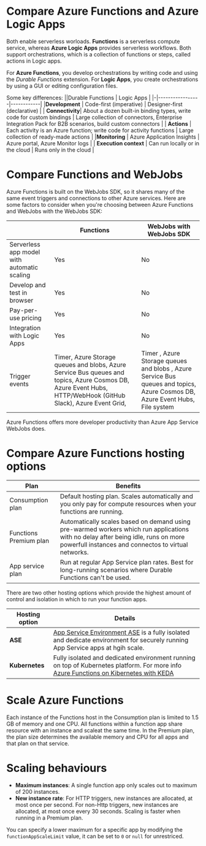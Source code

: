 # Compare Azure Functions and Azure Logic Apps
Both enable serverless worloads. **Functions** is a serverless compute service, whereas **Azure Logic Apps** provides serverless workflows. Both support orchestrations, which is a collection of functions or steps, called actions in Logic apps.

For **Azure Functions**, you develop orchestrations by writing code and using the *Durable Functions* extension. For **Logic Apps**, you create orchestrations by using a GUI or editing configuration files.

Some key differences:
||Durable Functions | Logic Apps |
|-|-----------------|------------|
|**Development** | Code-first (imperative) | Designer-first (declarative) |
| **Connectivity**| About a dozen built-in binding types, write code for custom bindings | Large collection of connectors, Enterprise Integration Pack for B2B scenarios, build custom connectors |
| **Actions** | Each activity is an Azure function; write code for activity functions | Large collection of ready-made actions |
|**Monitoring** | Azure Application Insights | Azure portal, Azure Monitor logs |
| **Execution context** | Can run locally or in the cloud | Runs only in the cloud |

# Compare Functions and WebJobs
Azure Functions is built on the WebJobs SDK, so it shares many of the same event triggers and connections to other Azure services. Here are some factors to consider when you're choosing between Azure Functions and WebJobs with the WebJobs SDK:

||	Functions |	WebJobs with WebJobs SDK|
|-|-----------|-------------------------|
Serverless app model with automatic scaling	|Yes	|No
Develop and test in browser	|Yes|	No
Pay-per-use pricing	|Yes	|No
Integration with Logic Apps	|Yes	|No
Trigger events | Timer, Azure Storage queues and blobs, Azure Service Bus queues and topics, Azure Cosmos DB, Azure Event Hubs, HTTP/WebHook (GitHub Slack), Azure Event Grid, | Timer , Azure Storage queues and blobs , Azure Service Bus queues and topics, Azure Cosmos DB, Azure Event Hubs, File system

Azure Functions offers more developer productivity than Azure App Service WebJobs does.
# Compare Azure Functions hosting options
|Plan | Benefits |
|-----|---------|
Consumption plan | Default hosting plan. Scales automatically and you only pay for compute resources when your functions are running. 
Functions Premium plan |Automatically scales based on demand using pre-warmed workers which run applications with no delay after being idle, runs on more powerfull instances and connectos to virtual networks.
App service plan | Run at regular App Service plan rates. Best for long-running scenarios where Durable Functions can't be used.

There are two other hosting options which provide the highest amount of control and isolation in which to run your function apps.

|Hosting option | Details |
|---------------|---------|
**ASE** | [App Service Environment ASE](https://docs.microsoft.com/en-us/azure/app-service/environment/intro) is a fully isolated and dedicate environment for securely running App Service apps at hgih scale.
**Kubernetes**|Fully isolated and dedicated environment running on top of Kubernetes platform. For more info [Azure Functions on Kibernetes with KEDA](https://docs.microsoft.com/en-us/azure/azure-functions/functions-kubernetes-keda)

# Scale Azure Functions
Each instance of the Functions host in the Consumption plan is limited to 1.5 GB of memory and one CPU. All functions within a function app share resource with an instance and scaleat the same time. In the Premium plan, the plan size determines the available memory and CPU for all apps and that plan on that service.

# Scaling behaviours
- **Maximum instances**: A single function app only scales out to maximum of 200 instances.
- **New instance rate**: For HTTP triggers, new instances are allocated, at most once per second. For non-Http triggers, new instances are allocated, at most once every 30 seconds. Scaling is faster when running in a Premium plan.

You can specify a lower maximum for a specific app by modifying the `functionAppScaleLimit` value, it can be set to `0` or `null` for unrestriced.